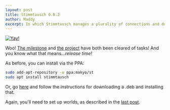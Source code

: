 ```yaml
---
layout: post
title: Stimmtausch 0.0.2
author: Maddy
excerpt: In which Stimmtausch manages a plurality of connections and does some fun things with commands.
---
```


[![Yay!](/assets/2019-02-20.png)](/assets/2019-02-20.png)

Woo! [The milestone](https://github.com/makyo/stimmtausch/milestone/2) and [the project](https://github.com/makyo/stimmtausch/projects/2) have both been cleared of tasks! And you know what that means...*release time!*

As before, you can install via the PPA:

```bash
sudo add-apt-repository -u ppa:makyo/st
sudo apt install stimmtausch
```

Or, go [here](https://github.com/makyo/stimmtausch/releases/tag/0.0.2) and follow the instructions for downloading a .deb and installing that.

Again, you'll need to set up worlds, as described in the [last post](/2019/02/12/stimmtausch-0.0.1).
